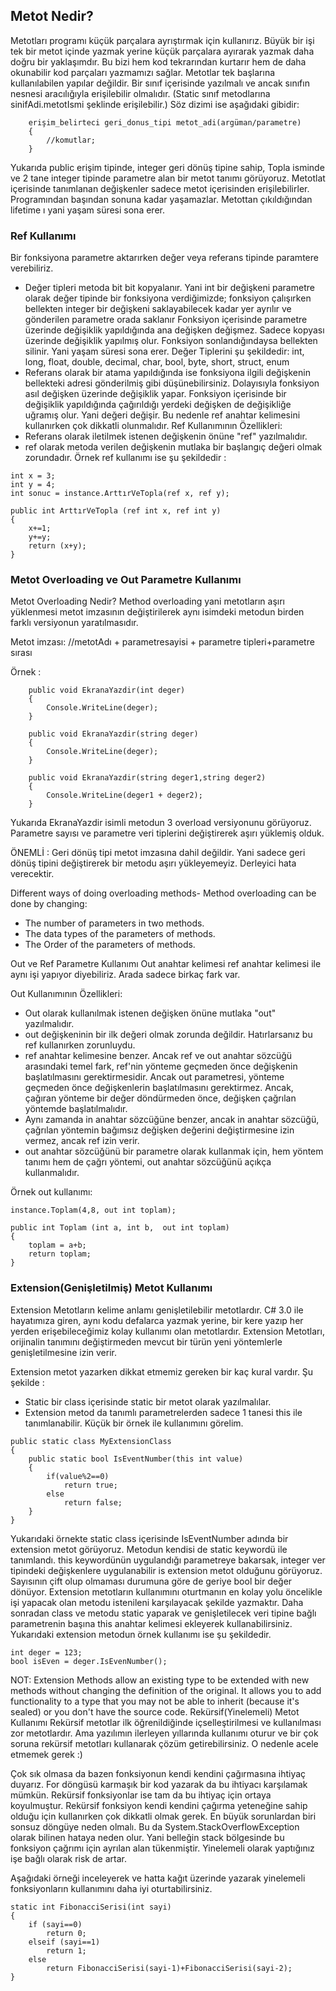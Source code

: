 ## Metot Nedir?
Metotları programı küçük parçalara ayrıştırmak için kullanırız. Büyük bir işi tek bir metot içinde yazmak yerine küçük parçalara ayırarak yazmak daha doğru bir yaklaşımdır.
Bu bizi hem kod tekrarından kurtarır hem de daha okunabilir kod parçaları yazmamızı sağlar. Metotlar tek başlarına kullanılabilen yapılar değildir. Bir sınıf içerisinde yazılmalı ve ancak sınıfın nesnesi aracılığıyla erişilebilir olmalıdır. (Static sınıf metodlarına sinifAdi.metotIsmi şeklinde erişilebilir.)
Söz dizimi ise aşağıdaki gibidir:
```
	erişim_belirteci geri_donus_tipi metot_adi(argüman/parametre)
	{
		//komutlar;
	}
```
Yukarıda public erişim tipinde, integer geri dönüş tipine sahip, Topla isminde ve 2 tane integer tipinde parametre alan bir metot tanımı görüyoruz.
Metotlat içerisinde tanımlanan değişkenler sadece metot içerisinden erişilebilirler. Programından başından sonuna kadar yaşamazlar. Metottan çıkıldığından lifetime ı yani yaşam süresi sona erer.

### Ref Kullanımı 
Bir fonksiyona parametre aktarırken değer veya referans tipinde paramtere verebiliriz.
* Değer tipleri metoda bit bit kopyalanır. Yani int bir değişkeni parametre olarak değer tipinde bir fonksiyona verdiğimizde; fonksiyon çalışırken bellekten integer bir değişkeni saklayabilecek kadar yer ayrılır ve gönderilen parametre orada saklanır Fonksiyon içerisinde parametre üzerinde değişiklik yapıldığında ana değişken değişmez. Sadece kopyası üzerinde değişiklik yapılmış olur. Fonksiyon sonlandığındaysa bellekten silinir. Yani yaşam süresi sona erer.
Değer Tiplerini şu şekildedir: int, long, float, double, decimal, char, bool, byte, short, struct, enum
* Referans olarak bir atama yapıldığında ise fonksiyona ilgili değişkenin bellekteki adresi gönderilmiş gibi düşünebilirsiniz. Dolayısıyla fonksiyon asıl değişken üzerinde değişiklik yapar. Fonksiyon içerisinde bir değişiklik yapıldığında çağırıldığı yerdeki değişken de değişikliğe uğramış olur. Yani değeri değişir. Bu nedenle ref anahtar kelimesini kullanırken çok dikkatli olunmalıdır.
Ref Kullanımının Özellikleri:
* Referans olarak iletilmek istenen değişkenin önüne "ref" yazılmalıdır.
* ref olarak metoda verilen değişkenin mutlaka bir başlangıç değeri olmak zorundadır.
Örnek ref kullanımı ise şu şekildedir :
```
int x = 3;
int y = 4;
int sonuc = instance.ArttırVeTopla(ref x, ref y);

public int ArttırVeTopla (ref int x, ref int y)
{
    x+=1;
    y+=y;
    return (x+y);
}
```

### Metot Overloading  ve Out Parametre Kullanımı 

Metot Overloading Nedir?
Method overloading yani metotların aşırı yüklenmesi metot imzasının değiştirilerek aynı isimdeki metodun birden farklı versiyonun yaratılmasıdır.

Metot imzası:
//metotAdı + parametresayisi + parametre tipleri+parametre sırası

Örnek :
```
    public void EkranaYazdir(int deger)
    {
        Console.WriteLine(deger);
    }

    public void EkranaYazdir(string deger)
    {
        Console.WriteLine(deger);
    }

    public void EkranaYazdir(string deger1,string deger2)
    {
        Console.WriteLine(deger1 + deger2);
    }
```
Yukarıda EkranaYazdir isimli metodun 3 overload versiyonunu görüyoruz. Parametre sayısı ve parametre veri tiplerini değiştirerek aşırı yüklemiş olduk.

ÖNEMLİ : Geri dönüş tipi metot imzasına dahil değildir. Yani sadece geri dönüş tipini değiştirerek bir metodu aşırı yükleyemeyiz. Derleyici hata verecektir.

Different ways of doing overloading methods- 
Method overloading can be done by changing:  
* The number of parameters in two methods.
* The data types of the parameters of methods.
* The Order of the parameters of methods.

Out ve Ref Parametre Kullanımı
Out anahtar kelimesi ref anahtar kelimesi ile aynı işi yapıyor diyebiliriz. Arada sadece birkaç fark var.

Out Kullanımının Özellikleri:
* Out olarak kullanılmak istenen değişken önüne mutlaka "out" yazılmalıdır.
* out değişkeninin bir ilk değeri olmak zorunda değildir. Hatırlarsanız bu ref kullanırken zorunluydu.
* ref anahtar kelimesine benzer. Ancak ref ve out anahtar sözcüğü arasındaki temel fark, ref'nin yönteme geçmeden önce değişkenin başlatılmasını gerektirmesidir. Ancak out parametresi, yönteme geçmeden önce değişkenlerin başlatılmasını gerektirmez. Ancak, çağıran yönteme bir değer döndürmeden önce, değişken çağrılan yöntemde başlatılmalıdır.
* Aynı zamanda in anahtar sözcüğüne benzer, ancak in anahtar sözcüğü, çağrılan yöntemin bağımsız değişken değerini değiştirmesine izin vermez, ancak ref izin verir.
* out anahtar sözcüğünü bir parametre olarak kullanmak için, hem yöntem tanımı hem de çağrı yöntemi, out anahtar sözcüğünü açıkça kullanmalıdır.

Örnek out kullanımı:
```
instance.Toplam(4,8, out int toplam);

public int Toplam (int a, int b,  out int toplam)
{
    toplam = a+b;
    return toplam;
}
```

### Extension(Genişletilmiş) Metot Kullanımı
Extension Metotların kelime anlamı genişletilebilir metotlardır. C# 3.0 ile hayatımıza giren, aynı kodu defalarca yazmak yerine, bir kere yazıp her yerden erişebileceğimiz kolay kullanımı olan metotlardır. Extension Metotları, orijinalin tanımını değiştirmeden mevcut bir türün yeni yöntemlerle genişletilmesine izin verir.

Extension metot yazarken dikkat etmemiz gereken bir kaç kural vardır.
 Şu şekilde :
* Static bir class içerisinde static bir metot olarak yazılmalılar.
* Extension metod da tanımlı parametrelerden sadece 1 tanesi this ile tanımlanabilir.
Küçük bir örnek ile kullanımını görelim.
```
public static class MyExtensionClass
{
    public static bool IsEventNumber(this int value)
    {
        if(value%2==0)
            return true;
        else
            return false;
    }
}
```
Yukarıdaki örnekte static class içerisinde IsEventNumber adında bir extension metot görüyoruz. Metodun kendisi de static keywordü ile tanımlandı. this keywordünün uygulandığı parametreye bakarsak, integer ver tipindeki değişkenlere uygulanabilir is extension metot olduğunu görüyoruz. Sayısının çift olup olmaması durumuna göre de geriye bool bir değer dönüyor.
Extension metotların kullanımını oturtmanın en kolay yolu öncelikle işi yapacak olan metodu istenileni karşılayacak şekilde yazmaktır. Daha sonradan class ve metodu static yaparak ve genişletilecek veri tipine bağlı parametrenin başına this anahtar kelimesi ekleyerek kullanabilirsiniz.
Yukarıdaki extension metodun örnek kullanımı ise şu şekildedir.
```
int deger = 123; 
bool isEven = deger.IsEvenNumber();
```

NOT: Extension Methods allow an existing type to be extended with new methods without changing the definition of the original. It allows you to add functionality to a type that you may not be able to inherit (because it's sealed) or you don't have the source code.
Rekürsif(Yinelemeli) Metot Kullanımı
Rekürsif metotlar ilk öğrenildiğinde içselleştirilmesi ve kullanılması zor metotlardır. Ama yazılımın ilerleyen yıllarında kullanımı oturur ve bir çok soruna rekürsif metotları kullanarak çözüm getirebilirsiniz. O nedenle acele etmemek gerek :)

Çok sık olmasa da bazen fonksiyonun kendi kendini çağırmasına ihtiyaç duyarız. For döngüsü karmaşık bir kod yazarak da bu ihtiyacı karşılamak mümkün. Rekürsif fonksiyonlar ise tam da bu ihtiyaç için ortaya koyulmuştur.
Rekürsif fonksiyon kendi kendini çağırma yeteneğine sahip olduğu için kullanırken çok dikkatli olmak gerek. En büyük sorunlardan biri sonsuz döngüye neden olmalı. Bu da System.StackOverflowException olarak bilinen hataya neden olur. Yani belleğin stack bölgesinde bu fonksiyon çağrımı için ayrılan alan tükenmiştir. Yinelemeli olarak yaptığınız işe bağlı olarak risk de artar.

Aşağıdaki örneği inceleyerek ve hatta kağıt üzerinde yazarak yinelemeli fonksiyonların kullanımını daha iyi oturtabilirsiniz.
```
static int FibonacciSerisi(int sayi)
{  
    if (sayi==0)
        return 0;
    elseif (sayi==1)
        return 1;
    else
        return FibonacciSerisi(sayi-1)+FibonacciSerisi(sayi-2);
}
```




